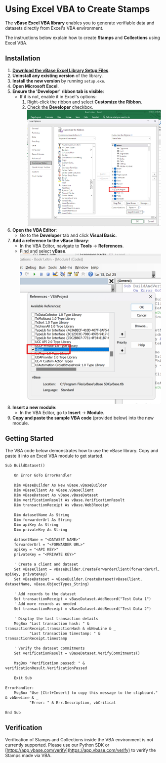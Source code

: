 # Using Excel VBA to Create Stamps

The **vBase Excel VBA library** enables you to generate verifiable data and datasets directly from Excel's VBA environment.

The instructions below explain how to create **Stamps** and **Collections** using Excel VBA.


## Installation

1. **[Download the vBase Excel Library Setup Files](setup.download)**.
2. **Uninstall any existing version** of the library.
3. **Install the new version** by running `setup.exe`.
4. **Open Microsoft Excel**.
5. **Ensure the 'Developer' ribbon tab is visible**:
    - If it is not, enable it in Excel's options:
        1. Right-click the ribbon and select **Customize the Ribbon**.
        2. Check the **Developer** checkbox.
           ![Customize the Ribbon](images/customize-the-ribbon.png)
6. **Open the VBA Editor**:
    - Go to the **Developer** tab and click **Visual Basic**.
7. **Add a reference to the vBase library**:
    - In the VBA Editor, navigate to **Tools** → **References**.
    - Find and select **vBase**.
      ![Add Reference](images/add-reference.png)
8. **Insert a new module**:
    - In the VBA Editor, go to **Insert** → **Module**.
9. **Copy and paste the sample VBA code** (provided below) into the new module.



## Getting Started

The VBA code below demonstrates how to use the vBase library. Copy and paste it into an Excel VBA module to get started.

```vbnet
Sub BuildDataset()

    On Error GoTo ErrorHandler

    Dim vBaseBuilder As New vBase.vBaseBuilder
    Dim vBaseClient As vBase.vBaseClient
    Dim vBaseDataset As vBase.vBaseDataset
    Dim verificationResult As vBase.VerificationResult
    Dim transactionReceipt As vBase.Web3Receipt

    Dim datasetName As String
    Dim forwarderUrl As String
    Dim apiKey As String
    Dim privateKey As String

    datasetName = "<DATASET NAME>"
    forwarderUrl = "<FORWARDER URL>"
    apiKey = "<API KEY>"
    privateKey = "<PRIVATE KEY>"

    ' Create a client and dataset
    Set vBaseClient = vBaseBuilder.CreateForwarderClient(forwarderUrl, apiKey, privateKey)
    Set vBaseDataset = vBaseBuilder.CreateDataset(vBaseClient, datasetName, vBase.ObjectTypes_String)

    ' Add records to the dataset
    Set transactionReceipt = vBaseDataset.AddRecord("Test Data 1")
    ' Add more records as needed
    Set transactionReceipt = vBaseDataset.AddRecord("Test Data 2")

    ' Display the last transaction details
    MsgBox "Last transaction hash: " & transactionReceipt.transactionHash & vbNewLine & _
           "Last transaction timestamp: " & transactionReceipt.timestamp

    ' Verify the dataset commitments
    Set verificationResult = vBaseDataset.VerifyCommitments()

    MsgBox "Verification passed: " & verificationResult.VerificationPassed

    Exit Sub

ErrorHandler:
    MsgBox "Use [Ctrl+Insert] to copy this message to the clipboard." & vbNewLine & _
           "Error: " & Err.Description, vbCritical

End Sub
```


## Verification

Verification of Stamps and Collections inside the VBA environment is not currently supported. Please use our Python SDK or [https://app.vbase.com/verify](https://app.vbase.com/verify) to verify the Stamps made via VBA.
